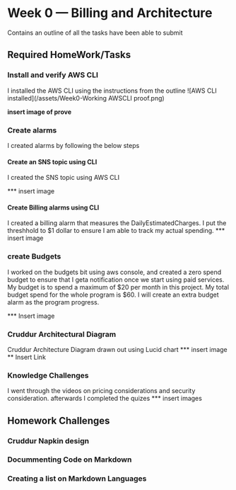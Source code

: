 # Week 0 — Billing and Architecture
Contains an outline of all the tasks have been able to submit
## Required HomeWork/Tasks 
### Install and verify AWS CLI
I installed the AWS CLI using the instructions from the outline
![AWS CLI installed](/assets/Week0-Working AWSCLI proof.png)

**insert image of prove** 

### Create alarms
I created alarms by following the below steps
#### Create an SNS topic using CLI
I created the SNS topic using AWS CLI 

*** insert image

#### Create Billing alarms using CLI
I created a billing alarm that measures the DailyEstimatedCharges. I put the threshhold to $1 dollar to ensure I am able to track my actual spending. 
*** insert image
### create Budgets
I worked on the budgets bit using aws console, and created a zero spend budget to ensure that I geta notification once we start using paid services. My budget is to spend a maximum of $20 per month in this project. My total budget spend for the whole program is $60. I will create an extra budget alarm as the program progress.

*** Insert image

### Cruddur Architectural Diagram
Cruddur Architecture Diagram drawn out using Lucid chart
*** insert image
** Insert Link

### Knowledge Challenges
I went through the videos on pricing considerations and security consideration. afterwards I completed the quizes
*** insert images

## Homework Challenges

### Cruddur Napkin design

### Docummenting Code on Markdown

### Creating a list on Markdown Languages
